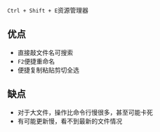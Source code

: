 `Ctrl + Shift + E`资源管理器
## 优点
- 直接敲文件名可搜索
- `F2`便捷重命名
- 便捷复制粘贴剪切全选
## 缺点
- 对于大文件，操作比命令行慢很多，甚至可能卡死
- 有可能更新慢，看不到最新的文件情况